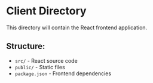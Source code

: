 # Client Directory

This directory will contain the React frontend application.

## Structure:
- `src/` - React source code
- `public/` - Static files
- `package.json` - Frontend dependencies
